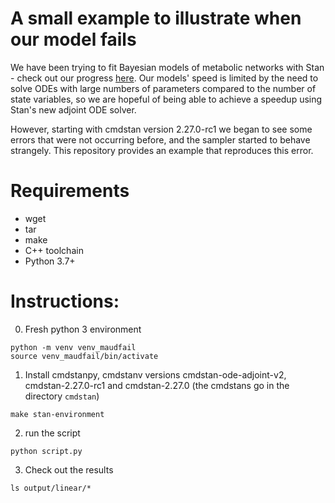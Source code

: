 # A small example to illustrate when our model fails

We have been trying to fit Bayesian models of metabolic networks with Stan -
check out our progress [here](https://github.com/biosustain/Maud). Our models'
speed is limited by the need to solve ODEs with large numbers of parameters
compared to the number of state variables, so we are hopeful of being able to
achieve a speedup using Stan's new adjoint ODE solver.

However, starting with cmdstan version 2.27.0-rc1 we began to see some errors
that were not occurring before, and the sampler started to behave
strangely. This repository provides an example that reproduces this error.

# Requirements
- wget
- tar
- make
- C++ toolchain
- Python 3.7+

# Instructions:

0. Fresh python 3 environment
```
python -m venv venv_maudfail
source venv_maudfail/bin/activate
```
1. Install cmdstanpy, cmdstanv versions cmdstan-ode-adjoint-v2, cmdstan-2.27.0-rc1 and cmdstan-2.27.0 (the cmdstans go in the directory `cmdstan`)
```shell
make stan-environment
```
2. run the script
```shell
python script.py
```
3. Check out the results
```shell
ls output/linear/*
```
